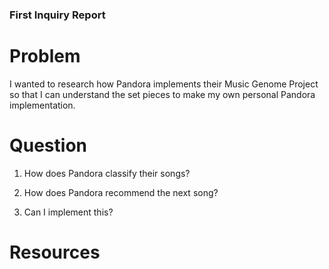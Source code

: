 ### First Inquiry Report

# Problem
I wanted to research how Pandora implements their Music Genome Project so that I can understand the set pieces 
to make my own personal Pandora implementation.

# Question
1. How does Pandora classify their songs?

2. How does Pandora recommend the next song?

3. Can I implement this?

# Resources
